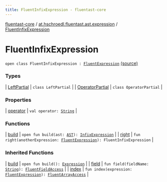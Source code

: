 ```yaml
---
title: FluentInfixExpression - fluentast-core
---
```


[fluentast-core](../../index.html) / [at.hschroedl.fluentast.ast.expression](../index.html) / [FluentInfixExpression](.)

# FluentInfixExpression

`open class FluentInfixExpression : `[`FluentExpression`](../-fluent-expression/index.html) [(source)](https://github.com/hschroedl/FluentAST/tree/master/core/src/main/kotlin//at.hschroedl.fluentast/ast/expression/InfixExpression.kt#L8)

### Types

| [LeftPartial](-left-partial/index.html) | `class LeftPartial` |
| [OperatorPartial](-operator-partial/index.html) | `class OperatorPartial` |

### Properties

| [operator](operator.html) | `val operator: `[`String`](https://kotlinlang.org/api/latest/jvm/stdlib/kotlin/-string/index.html) |

### Functions

| [build](build.html) | `open fun build(ast: `[`AST`](https://help.eclipse.org/neon/topic/org.eclipse.jdt.doc.isv/reference/api/org/eclipse/jdt/core/dom/AST.html)`): `[`InfixExpression`](https://help.eclipse.org/neon/topic/org.eclipse.jdt.doc.isv/reference/api/org/eclipse/jdt/core/dom/InfixExpression.html) |
| [right](right.html) | `fun right(anotherExpression: `[`FluentExpression`](../-fluent-expression/index.html)`): FluentInfixExpression` |

### Inherited Functions

| [build](../-fluent-expression/build.html) | `open fun build(): `[`Expression`](https://help.eclipse.org/neon/topic/org.eclipse.jdt.doc.isv/reference/api/org/eclipse/jdt/core/dom/Expression.html) |
| [field](../-fluent-expression/field.html) | `fun field(fieldName: `[`String`](https://kotlinlang.org/api/latest/jvm/stdlib/kotlin/-string/index.html)`): `[`FluentFieldAccess`](../-fluent-field-access/index.html) |
| [index](../-fluent-expression/--index--.html) | `fun index(expression: `[`FluentExpression`](../-fluent-expression/index.html)`): `[`FluentArrayAccess`](../-fluent-array-access/index.html) |

